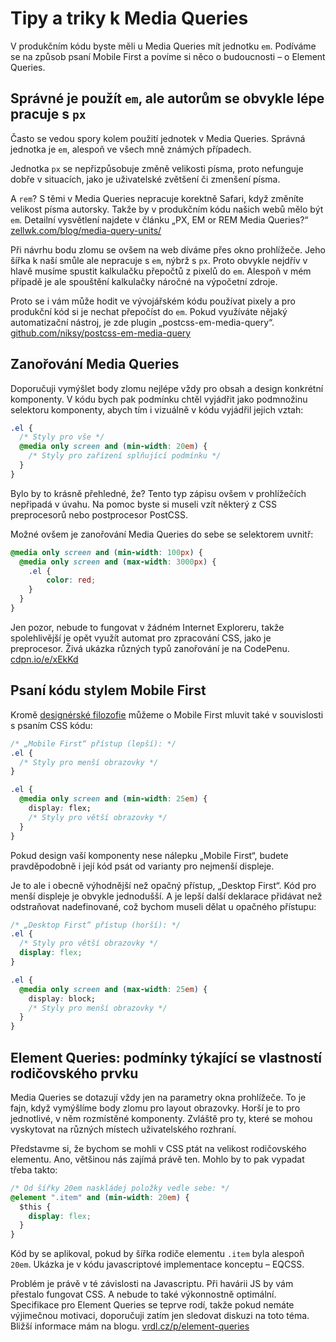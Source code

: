 # Tipy a triky k Media Queries

V produkčním kódu byste měli u Media Queries mít jednotku `em`. Podíváme se na způsob psaní Mobile First a povíme si něco o budoucnosti – o Element Queries.


## Správné je použít `em`, ale autorům se obvykle lépe pracuje s `px`

Často se vedou spory kolem použití jednotek v Media Queries. Správná jednotka je `em`, alespoň ve všech mně známých případech.

Jednotka `px` se nepřizpůsobuje změně velikosti písma, proto nefunguje dobře v situacích, jako je uživatelské zvětšení či zmenšení písma.

A `rem`? S těmi v Media Queries nepracuje korektně Safari, když změníte velikost písma autorsky. Takže by v produkčním kódu našich webů mělo být `em`. Detailní vysvětlení najdete v článku „PX, EM or REM Media Queries?“ [zellwk.com/blog/media-query-units/](https://zellwk.com/blog/media-query-units/)

Při návrhu bodu zlomu se ovšem na web díváme přes okno prohlížeče. Jeho šířka k naší smůle ale nepracuje s `em`, nýbrž s `px`. Proto obvykle nejdřív v hlavě musíme spustit kalkulačku přepočtů z pixelů do `em`. Alespoň v mém případě je ale spouštění kalkulačky náročné na výpočetní zdroje. 

Proto se i vám může hodit ve vývojářském kódu používat pixely a pro produkční kód si je nechat přepočíst do `em`. Pokud využíváte nějaký automatizační nástroj, je zde plugin „postcss-em-media-query“. [github.com/niksy/postcss-em-media-query](https://github.com/niksy/postcss-em-media-query)


## Zanořování Media Queries

Doporučuji vymýšlet body zlomu nejlépe vždy pro obsah a design konkrétní komponenty. V kódu bych pak podmínku chtěl vyjádřit jako podmnožinu selektoru komponenty, abych tím i vizuálně v kódu vyjádřil jejich vztah:

```css
.el {
  /* Styly pro vše */
  @media only screen and (min-width: 20em) { 
    /* Styly pro zařízení splňující podmínku */
  }  
}
```

Bylo by to krásně přehledné, že? Tento typ zápisu ovšem v prohlížečích nepřipadá v úvahu. Na pomoc byste si museli vzít některý z CSS preprocesorů nebo postprocesor PostCSS. 

Možné ovšem je zanořování Media Queries do sebe se selektorem uvnitř:

```css
@media only screen and (min-width: 100px) {
  @media only screen and (max-width: 3000px) {
    .el {
        color: red;
    }
  }  
}
```

Jen pozor, nebude to fungovat v žádném Internet Exploreru, takže spolehlivější je opět využít automat pro zpracování CSS, jako je preprocesor. Živá ukázka různých typů zanořování je na CodePenu. [cdpn.io/e/xEkKd](https://codepen.io/machal/pen/xEkKd)


## Psaní kódu stylem Mobile First

Kromě [designérské filozofie](mobile-first.md) můžeme o Mobile First mluvit také v souvislosti s psaním CSS kódu:

```css
/* „Mobile First“ přístup (lepší): */
.el {
  /* Styly pro menší obrazovky */
}

.el {
  @media only screen and (min-width: 25em) { 
    display: flex;
    /* Styly pro větší obrazovky */
  }  
}
```

Pokud design vaší komponenty nese nálepku „Mobile First“, budete pravděpodobně i její kód psát od varianty pro nejmenší displeje. 

Je to ale i obecně výhodnější než opačný přístup, „Desktop First“. Kód pro menší displeje je obvykle jednodušší. A je lepší další deklarace přidávat než odstraňovat nadefinované, což bychom museli dělat u opačného přístupu:

```css
/* „Desktop First“ přístup (horší): */
.el {
  /* Styly pro větší obrazovky */
  display: flex;
}

.el {
  @media only screen and (max-width: 25em) { 
    display: block;
    /* Styly pro menší obrazovky */
  }  
}
```

## Element Queries: podmínky týkající se vlastností rodičovského prvku

Media Queries se dotazují vždy jen na parametry okna prohlížeče. To je fajn, když vymýšlíme body zlomu pro layout obrazovky. Horší je to pro jednotlivé, v něm rozmístěné komponenty. Zvláště pro ty, které se mohou vyskytovat na různých místech uživatelského rozhraní.

Představme si, že bychom se mohli v CSS ptát na velikost rodičovského elementu. Ano, většinou nás zajímá právě ten. Mohlo by to pak vypadat třeba takto:

```css
/* Od šířky 20em naskládej položky vedle sebe: */
@element ".item" and (min-width: 20em) {  
  $this {
    display: flex;
  }
}
```

Kód by se aplikoval, pokud by šířka rodiče elementu `.item` byla alespoň `20em`. Ukázka je v kódu javascriptové implementace konceptu – EQCSS.

Problém je právě v té závislosti na Javascriptu. Při havárii JS by vám přestalo fungovat CSS. A nebude to také výkonnostně optimální. Specifikace pro Element Queries se teprve rodí, takže pokud nemáte výjimečnou motivaci, doporučuji zatím jen sledovat diskuzi na toto téma. Bližší informace mám na blogu. [vrdl.cz/p/element-queries](https://www.vzhurudolu.cz/prirucka/element-queries)
